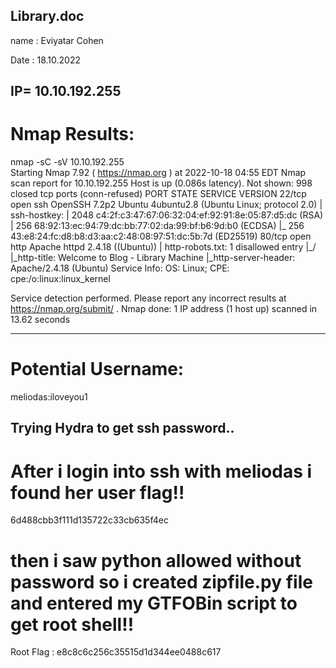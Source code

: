 Library.doc
--------------

name : Eviyatar Cohen

Date : 18.10.2022

IP= 10.10.192.255
-----------------------------------

Nmap Results:
==============
nmap -sC -sV 10.10.192.255  
Starting Nmap 7.92 ( https://nmap.org ) at 2022-10-18 04:55 EDT
Nmap scan report for 10.10.192.255
Host is up (0.086s latency).
Not shown: 998 closed tcp ports (conn-refused)
PORT   STATE SERVICE VERSION
22/tcp open  ssh     OpenSSH 7.2p2 Ubuntu 4ubuntu2.8 (Ubuntu Linux; protocol 2.0)
| ssh-hostkey: 
|   2048 c4:2f:c3:47:67:06:32:04:ef:92:91:8e:05:87:d5:dc (RSA)
|   256 68:92:13:ec:94:79:dc:bb:77:02:da:99:bf:b6:9d:b0 (ECDSA)
|_  256 43:e8:24:fc:d8:b8:d3:aa:c2:48:08:97:51:dc:5b:7d (ED25519)
80/tcp open  http    Apache httpd 2.4.18 ((Ubuntu))
| http-robots.txt: 1 disallowed entry 
|_/
|_http-title: Welcome to  Blog - Library Machine
|_http-server-header: Apache/2.4.18 (Ubuntu)
Service Info: OS: Linux; CPE: cpe:/o:linux:linux_kernel

Service detection performed. Please report any incorrect results at https://nmap.org/submit/ .
Nmap done: 1 IP address (1 host up) scanned in 13.62 seconds

----------------------------------------------------------------

Potential Username:
====================
meliodas:iloveyou1

Trying Hydra to get ssh password..
------------------------------------

After i login into ssh with meliodas i found her user flag!!
===============================================================
6d488cbb3f111d135722c33cb635f4ec

then i saw python allowed without password so i created zipfile.py file and entered my GTFOBin script to get root shell!!
==============================================================

Root Flag : e8c8c6c256c35515d1d344ee0488c617